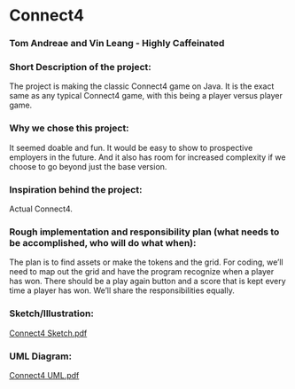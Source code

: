# Connect4
### Tom Andreae and Vin Leang - Highly Caffeinated

### Short Description of the project:
The project is making the classic Connect4 game on Java. It is the exact same as any typical Connect4 game, with this being a player versus player game.

### Why we chose this project:
It seemed doable and fun. It would be easy to show to prospective employers in the future. And it also has room for increased complexity if we choose to go beyond just the base version.

### Inspiration behind the project:
Actual Connect4.

### Rough implementation and responsibility plan (what needs to be accomplished, who will do what when):
The plan is to find assets or make the tokens and the grid. For coding, we’ll need to map out the grid and have the program recognize when a player has won. There should be a play again button and a score that is kept every time a player has won. We’ll share the responsibilities equally.

### Sketch/Illustration: 
[Connect4 Sketch.pdf](https://github.com/mac-comp127-s24-alhashim/project-tom_vin_project/files/15151759/Connect4.Sketch.pdf)

### UML Diagram: 
[Connect4 UML.pdf](https://github.com/mac-comp127-s24-alhashim/project-tom_vin_project/files/15151758/Connect4.UML.pdf)


